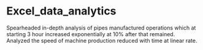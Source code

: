 # Excel_data_analytics
Spearheaded in-depth analysis of pipes manufactured operations which at starting 3 hour increased exponentially at 10% after that remained.
Analyzed the speed of machine production reduced with time at linear rate.
